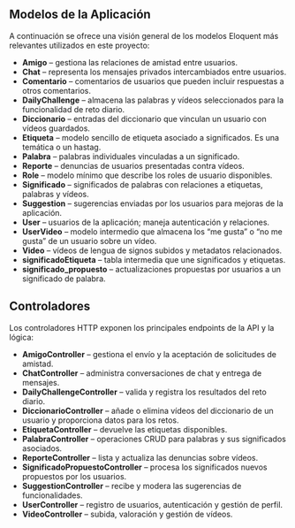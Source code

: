 ## Modelos de la Aplicación

A continuación se ofrece una visión general de los modelos Eloquent más relevantes utilizados en este proyecto:

- **Amigo** – gestiona las relaciones de amistad entre usuarios.  
- **Chat** – representa los mensajes privados intercambiados entre usuarios.  
- **Comentario** – comentarios de usuarios que pueden incluir respuestas a otros comentarios.  
- **DailyChallenge** – almacena las palabras y vídeos seleccionados para la funcionalidad de reto diario.  
- **Diccionario** – entradas del diccionario que vinculan un usuario con vídeos guardados.  
- **Etiqueta** – modelo sencillo de etiqueta asociado a significados. Es una temática o un hastag.  
- **Palabra** – palabras individuales vinculadas a un significado.  
- **Reporte** – denuncias de usuarios presentadas contra vídeos.  
- **Role** – modelo mínimo que describe los roles de usuario disponibles.  
- **Significado** – significados de palabras con relaciones a etiquetas, palabras y vídeos.  
- **Suggestion** – sugerencias enviadas por los usuarios para mejoras de la aplicación.  
- **User** – usuarios de la aplicación; maneja autenticación y relaciones.  
- **UserVideo** – modelo intermedio que almacena los “me gusta” o “no me gusta” de un usuario sobre un vídeo.  
- **Video** – vídeos de lengua de signos subidos y metadatos relacionados.  
- **significadoEtiqueta** – tabla intermedia que une significados y etiquetas.  
- **significado_propuesto** – actualizaciones propuestas por usuarios a un significado de palabra.  

## Controladores

Los controladores HTTP exponen los principales endpoints de la API y la lógica:

- **AmigoController** – gestiona el envío y la aceptación de solicitudes de amistad.  
- **ChatController** – administra conversaciones de chat y entrega de mensajes.  
- **DailyChallengeController** – valida y registra los resultados del reto diario.  
- **DiccionarioController** – añade o elimina vídeos del diccionario de un usuario y proporciona datos para los retos.  
- **EtiquetaController** – devuelve las etiquetas disponibles.  
- **PalabraController** – operaciones CRUD para palabras y sus significados asociados.  
- **ReporteController** – lista y actualiza las denuncias sobre vídeos.   
- **SignificadoPropuestoController** – procesa los significados nuevos propuestos por los usuarios.  
- **SuggestionController** – recibe y modera las sugerencias de funcionalidades.  
- **UserController** – registro de usuarios, autenticación y gestión de perfil.   
- **VideoController** – subida, valoración y gestión de vídeos.  
